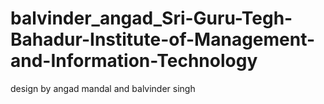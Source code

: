 # balvinder_angad_Sri-Guru-Tegh-Bahadur-Institute-of-Management-and-Information-Technology
design by angad mandal and balvinder singh
